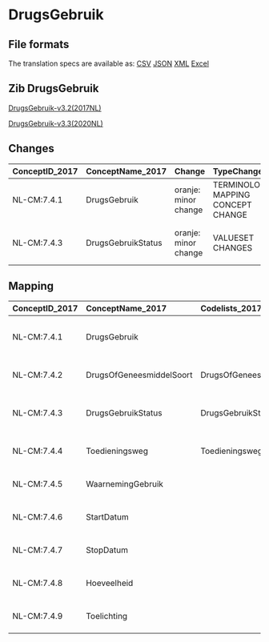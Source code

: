 # DrugsGebruik
## File formats

The translation specs are available as: 
[CSV](../csv/DrugsGebruik.csv) [JSON](../json/DrugsGebruik.json) [XML](../xml/DrugsGebruik.xml) [Excel](../excel/DrugsGebruik.xlsx)



## Zib DrugsGebruik

[DrugsGebruik-v3.2(2017NL)](https://zibs.nl/wiki/DrugsGebruik-v3.2(2017NL))

[DrugsGebruik-v3.3(2020NL)](https://zibs.nl/wiki/DrugsGebruik-v3.3(2020NL))









## Changes

| ConceptID_2017   | ConceptName_2017   | Change               | TypeChange                         | Impact_heen   | TRANSLATIE_spec_heen                                                         | Impact_terug   | TRANSLATIE_spec_terug                                                        | Omschrijving                                                                      |
|:-----------------|:-------------------|:---------------------|:-----------------------------------|:--------------|:-----------------------------------------------------------------------------|:---------------|:-----------------------------------------------------------------------------|:----------------------------------------------------------------------------------|
| NL-CM:7.4.1      | DrugsGebruik       | oranje: minor change | TERMINOLOGY MAPPING CONCEPT CHANGE | Medium        | SCT DefinitionCode  [blank] -> [228366006 Bevinding betreffende drugsgebruik] | Medium         | SCT DefinitionCode  [228366006 Bevinding betreffende drugsgebruik] -> [blank] | SNOMED CT DefinitionCode concept aangepast                                         |
| NL-CM:7.4.3      | DrugsGebruikStatus | oranje: minor change | VALUESET CHANGES                   | Low           | valuesets 2017 -> valueset 2020 regel                                        | Medium         | valuesets 2017 <- valueset 2020 regel                                        | SNOMED CT Code voor huidig druggebruiker aangepast in DrugGebruikStatusCodelijst. |

## Mapping

| ConceptID_2017   | ConceptName_2017         | Codelists_2017                    | Change                  | ConceptID_2020   | ConceptName_2020         | Codelists_2020                    | Bits     | Omschrijving                                                                      | TypeChange                         | Impact_heen   | TRANSLATIE_spec_heen                                                         | Impact_terug   | TRANSLATIE_spec_terug                                                        |
|:-----------------|:-------------------------|:----------------------------------|:------------------------|:-----------------|:-------------------------|:----------------------------------|:---------|:----------------------------------------------------------------------------------|:-----------------------------------|:--------------|:-----------------------------------------------------------------------------|:---------------|:-----------------------------------------------------------------------------|
| NL-CM:7.4.1      | DrugsGebruik             |                                   | oranje: minor change    | NL-CM:7.4.1      | DrugsGebruik             |                                   | ZIB-1181 | SNOMED CT DefinitionCode concept aangepast                                         | TERMINOLOGY MAPPING CONCEPT CHANGE | Medium        | SCT DefinitionCode  [blank] -> [228366006 Bevinding betreffende drugsgebruik] | Medium         | SCT DefinitionCode  [228366006 Bevinding betreffende drugsgebruik] -> [blank] |
| NL-CM:7.4.2      | DrugsOfGeneesmiddelSoort | DrugsOfGeneesmiddelSoortCodelijst | groen: geen wijzigingen | NL-CM:7.4.2      | DrugsOfGeneesmiddelSoort | DrugsOfGeneesmiddelSoortCodelijst |          |                                                                                   | NO CHANGE                          |               |                                                                              |                |                                                                              |
| NL-CM:7.4.3      | DrugsGebruikStatus       | DrugsGebruikStatusCodelijst       | oranje: minor change    | NL-CM:7.4.3      | DrugsGebruikStatus       | DrugsGebruikStatusCodelijst       | ZIB-936  | SNOMED CT Code voor huidig druggebruiker aangepast in DrugGebruikStatusCodelijst. | VALUESET CHANGES                   | Low           | valuesets 2017 -> valueset 2020 regel                                        | Medium         | valuesets 2017 <- valueset 2020 regel                                        |
| NL-CM:7.4.4      | Toedieningsweg           | ToedieningswegCodelijst           | groen: geen wijzigingen | NL-CM:7.4.4      | Toedieningsweg           | ToedieningswegCodelijst           |          |                                                                                   | NO CHANGE                          |               |                                                                              |                |                                                                              |
| NL-CM:7.4.5      | WaarnemingGebruik        |                                   | groen: geen wijzigingen | NL-CM:7.4.5      | WaarnemingGebruik        |                                   |          |                                                                                   | NO CHANGE                          |               |                                                                              |                |                                                                              |
| NL-CM:7.4.6      | StartDatum               |                                   | groen: geen wijzigingen | NL-CM:7.4.6      | StartDatum               |                                   |          |                                                                                   | NO CHANGE                          |               |                                                                              |                |                                                                              |
| NL-CM:7.4.7      | StopDatum                |                                   | groen: geen wijzigingen | NL-CM:7.4.7      | StopDatum                |                                   |          |                                                                                   | NO CHANGE                          |               |                                                                              |                |                                                                              |
| NL-CM:7.4.8      | Hoeveelheid              |                                   | groen: geen wijzigingen | NL-CM:7.4.8      | Hoeveelheid              |                                   |          |                                                                                   | NO CHANGE                          |               |                                                                              |                |                                                                              |
| NL-CM:7.4.9      | Toelichting              |                                   | groen: geen wijzigingen | NL-CM:7.4.9      | Toelichting              |                                   |          |                                                                                   | NO CHANGE                          |               |                                                                              |                |                                                                              |

